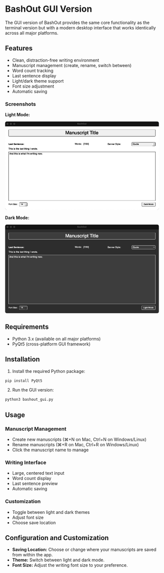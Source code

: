 # BashOut GUI Version

The GUI version of BashOut provides the same core functionality as the terminal version but with a modern desktop interface that works identically across all major platforms.

## Features

- Clean, distraction-free writing environment
- Manuscript management (create, rename, switch between)
- Word count tracking
- Last sentence display
- Light/dark theme support
- Font size adjustment
- Automatic saving

### Screenshots

**Light Mode:**

![Light Mode Screenshot](gui-interface-light.png)

**Dark Mode:**

![Dark Mode Screenshot](gui-interface-dark.png)

## Requirements

- Python 3.x (available on all major platforms)
- PyQt5 (cross-platform GUI framework)

## Installation

1. Install the required Python package:

```bash
pip install PyQt5
```

2. Run the GUI version:

```bash
python3 bashout_gui.py
```

## Usage

### Manuscript Management

- Create new manuscripts (⌘+N on Mac, Ctrl+N on Windows/Linux)
- Rename manuscripts (⌘+R on Mac, Ctrl+R on Windows/Linux)
- Click the manuscript name to manage

### Writing Interface

- Large, centered text input
- Word count display
- Last sentence preview
- Automatic saving

### Customization

- Toggle between light and dark themes
- Adjust font size
- Choose save location

## Configuration and Customization

- **Saving Location:** Choose or change where your manuscripts are saved from within the app.
- **Theme:** Switch between light and dark mode.
- **Font Size:** Adjust the writing font size to your preference. 